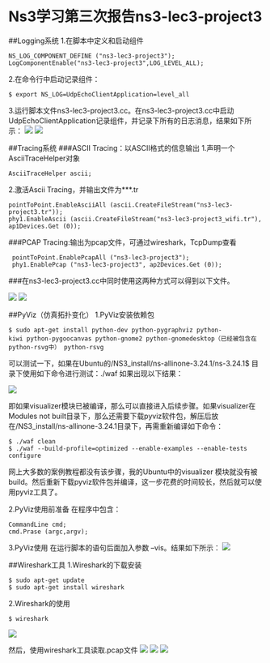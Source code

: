 # Ns3学习第三次报告ns3-lec3-project3
##Logging系统
1.在脚本中定义和启动组件

```
NS_LOG_COMPONENT_DEFINE ("ns3-lec3-project3"); 
LogComponentEnable("ns3-lec3-project3",LOG_LEVEL_ALL); 
```
2.在命令行中启动记录组件：

``$ export NS_LOG=UdpEchoClientApplication=level_all``

3.运行脚本文件ns3-lec3-project3.cc。在ns3-lec3-project3.cc中启动UdpEchoClientApplication记录组件，并记录下所有的日志消息，结果如下所示：
 ![](http://i1.piimg.com/567571/dbee33472c351570.png)
 ![](http://i1.piimg.com/567571/55171e900fdb1eb6.png)

##Tracing系统
###ASCII Tracing：以ASCII格式的信息输出
1.声明一个AsciiTraceHelper对象

  ``AsciiTraceHelper ascii;``
  
2.激活Ascii Tracing，并输出文件为***.tr

  ```
  pointToPoint.EnableAsciiAll (ascii.CreateFileStream("ns3-lec3-project3.tr"));  
  phy1.EnableAscii (ascii.CreateFileStream("ns3-lec3-project3_wifi.tr"), ap1Devices.Get (0));
  ```
  
###PCAP Tracing:输出为pcap文件，可通过wireshark，TcpDump查看
   ```
    pointToPoint.EnablePcapAll ("ns3-lec3-project3");
    phy1.EnablePcap ("ns3-lec3-project3", ap2Devices.Get (0));
   ``` 
    
###在ns3-lec3-project3.cc中同时使用这两种方式可以得到以下文件。

![](http://i1.piimg.com/567571/ca2cef565fe1760b.png)
![](http://i1.piimg.com/567571/df2a99eef929104f.png)

##PyViz（仿真拓扑变化）
1.PyViz安装依赖包

  ``$ sudo apt-get install python-dev python-pygraphviz python-kiwi python-pygoocanvas python-gnome2 python-gnomedesktop（已经被包含在python-rsvg中） python-rsvg``
  
  可以测试一下，如果在Ubuntu的/NS3_install/ns-allinone-3.24.1/ns-3.24.1$ 目录下使用如下命令进行测试：./waf
  如果出现以下结果：
  
  ![](http://i1.piimg.com/567571/436855e5c68eb1a3.png)
  
  即如果visualizer模块已被编译，那么可以直接进入后续步骤。如果visualizer在Modules not built目录下，那么还需要下载pyviz软件包，解压后放在/NS3_install/ns-allinone-3.24.1目录下，再需重新编译如下命令：
  ```
  $ ./waf clean
  $ ./waf --build-profile=optimized --enable-examples --enable-tests configure
  ```
  网上大多数的案例教程都没有该步骤，我的Ubuntu中的visualizer 模块就没有被build。然后重新下载pyviz软件包并编译，这一步花费的时间较长，然后就可以使用pyviz工具了。
  
2.PyViz使用前准备
  在程序中包含：
  ```
  CommandLine cmd;
  cmd.Prase (argc,argv);
  ```
3.PyViz使用
  在运行脚本的语句后面加入参数 –vis。结果如下所示：
  ![](http://i1.piimg.com/567571/e244f4f99a6b3f83.png)
  
##Wireshark工具
1.Wireshark的下载安装

 ```
 $ sudo apt-get update
 $ sudo apt-get install wireshark
 ```
 2.Wireshark的使用
 
  ```
  $ wireshark
  ```
  ![](http://i2.piimg.com/567571/f3eac59193fa0d71.png)
  
  然后，使用wireshark工具读取.pcap文件
  ![](http://i2.piimg.com/567571/6c249515db76b916.png)
  ![](http://i2.piimg.com/567571/3c27f859edb05ee0.png)
  ![](http://i2.piimg.com/567571/1e03902fc0b99bfb.png)
  

